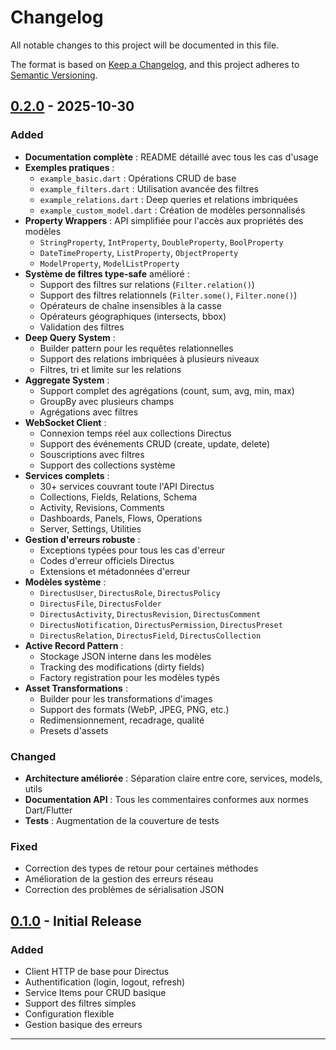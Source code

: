 # Changelog

All notable changes to this project will be documented in this file.

The format is based on [Keep a Changelog](https://keepachangelog.com/en/1.0.0/),
and this project adheres to [Semantic Versioning](https://semver.org/spec/v2.0.0.html).

## [0.2.0] - 2025-10-30

### Added

- **Documentation complète** : README détaillé avec tous les cas d'usage
- **Exemples pratiques** :
  - `example_basic.dart` : Opérations CRUD de base
  - `example_filters.dart` : Utilisation avancée des filtres
  - `example_relations.dart` : Deep queries et relations imbriquées
  - `example_custom_model.dart` : Création de modèles personnalisés
- **Property Wrappers** : API simplifiée pour l'accès aux propriétés des modèles
  - `StringProperty`, `IntProperty`, `DoubleProperty`, `BoolProperty`
  - `DateTimeProperty`, `ListProperty`, `ObjectProperty`
  - `ModelProperty`, `ModelListProperty`
- **Système de filtres type-safe** amélioré :
  - Support des filtres sur relations (`Filter.relation()`)
  - Support des filtres relationnels (`Filter.some()`, `Filter.none()`)
  - Opérateurs de chaîne insensibles à la casse
  - Opérateurs géographiques (intersects, bbox)
  - Validation des filtres
- **Deep Query System** :
  - Builder pattern pour les requêtes relationnelles
  - Support des relations imbriquées à plusieurs niveaux
  - Filtres, tri et limite sur les relations
- **Aggregate System** :
  - Support complet des agrégations (count, sum, avg, min, max)
  - GroupBy avec plusieurs champs
  - Agrégations avec filtres
- **WebSocket Client** :
  - Connexion temps réel aux collections Directus
  - Support des événements CRUD (create, update, delete)
  - Souscriptions avec filtres
  - Support des collections système
- **Services complets** :
  - 30+ services couvrant toute l'API Directus
  - Collections, Fields, Relations, Schema
  - Activity, Revisions, Comments
  - Dashboards, Panels, Flows, Operations
  - Server, Settings, Utilities
- **Gestion d'erreurs robuste** :
  - Exceptions typées pour tous les cas d'erreur
  - Codes d'erreur officiels Directus
  - Extensions et métadonnées d'erreur
- **Modèles système** :
  - `DirectusUser`, `DirectusRole`, `DirectusPolicy`
  - `DirectusFile`, `DirectusFolder`
  - `DirectusActivity`, `DirectusRevision`, `DirectusComment`
  - `DirectusNotification`, `DirectusPermission`, `DirectusPreset`
  - `DirectusRelation`, `DirectusField`, `DirectusCollection`
- **Active Record Pattern** :
  - Stockage JSON interne dans les modèles
  - Tracking des modifications (dirty fields)
  - Factory registration pour les modèles typés
- **Asset Transformations** :
  - Builder pour les transformations d'images
  - Support des formats (WebP, JPEG, PNG, etc.)
  - Redimensionnement, recadrage, qualité
  - Presets d'assets

### Changed

- **Architecture améliorée** : Séparation claire entre core, services, models, utils
- **Documentation API** : Tous les commentaires conformes aux normes Dart/Flutter
- **Tests** : Augmentation de la couverture de tests

### Fixed

- Correction des types de retour pour certaines méthodes
- Amélioration de la gestion des erreurs réseau
- Correction des problèmes de sérialisation JSON

## [0.1.0] - Initial Release

### Added

- Client HTTP de base pour Directus
- Authentification (login, logout, refresh)
- Service Items pour CRUD basique
- Support des filtres simples
- Configuration flexible
- Gestion basique des erreurs

---

[0.2.0]: https://github.com/fracosfr/fcs_directus/compare/v0.1.0...v0.2.0
[0.1.0]: https://github.com/fracosfr/fcs_directus/releases/tag/v0.1.0
